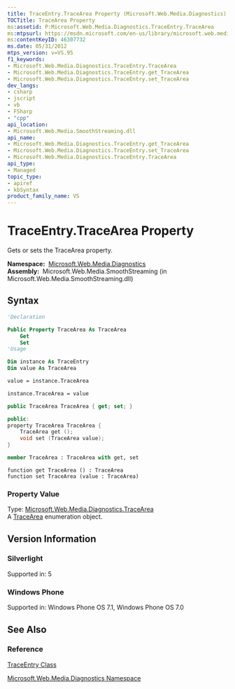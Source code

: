 ```yaml
---
title: TraceEntry.TraceArea Property (Microsoft.Web.Media.Diagnostics)
TOCTitle: TraceArea Property
ms:assetid: P:Microsoft.Web.Media.Diagnostics.TraceEntry.TraceArea
ms:mtpsurl: https://msdn.microsoft.com/en-us/library/microsoft.web.media.diagnostics.traceentry.tracearea(v=VS.95)
ms:contentKeyID: 46307732
ms.date: 05/31/2012
mtps_version: v=VS.95
f1_keywords:
- Microsoft.Web.Media.Diagnostics.TraceEntry.TraceArea
- Microsoft.Web.Media.Diagnostics.TraceEntry.get_TraceArea
- Microsoft.Web.Media.Diagnostics.TraceEntry.set_TraceArea
dev_langs:
- csharp
- jscript
- vb
- FSharp
- "cpp"
api_location:
- Microsoft.Web.Media.SmoothStreaming.dll
api_name:
- Microsoft.Web.Media.Diagnostics.TraceEntry.get_TraceArea
- Microsoft.Web.Media.Diagnostics.TraceEntry.set_TraceArea
- Microsoft.Web.Media.Diagnostics.TraceEntry.TraceArea
api_type:
- Managed
topic_type:
- apiref
- kbSyntax
product_family_name: VS
---
```


# TraceEntry.TraceArea Property

Gets or sets the TraceArea property.

**Namespace:**  [Microsoft.Web.Media.Diagnostics](microsoft-web-media-diagnostics-namespace_1.md)  
**Assembly:**  Microsoft.Web.Media.SmoothStreaming (in Microsoft.Web.Media.SmoothStreaming.dll)

## Syntax

```vb
'Declaration

Public Property TraceArea As TraceArea
    Get
    Set
'Usage

Dim instance As TraceEntry
Dim value As TraceArea

value = instance.TraceArea

instance.TraceArea = value
```

```csharp
public TraceArea TraceArea { get; set; }
```

```cpp
public:
property TraceArea TraceArea {
    TraceArea get ();
    void set (TraceArea value);
}
```

``` fsharp
member TraceArea : TraceArea with get, set
```

```jscript
function get TraceArea () : TraceArea
function set TraceArea (value : TraceArea)
```

### Property Value

Type: [Microsoft.Web.Media.Diagnostics.TraceArea](tracearea-enumeration-microsoft-web-media-diagnostics_1.md)  
A [TraceArea](tracearea-enumeration-microsoft-web-media-diagnostics_1.md) enumeration object.

## Version Information

### Silverlight

Supported in: 5  

### Windows Phone

Supported in: Windows Phone OS 7.1, Windows Phone OS 7.0  

## See Also

### Reference

[TraceEntry Class](traceentry-class-microsoft-web-media-diagnostics_1.md)

[Microsoft.Web.Media.Diagnostics Namespace](microsoft-web-media-diagnostics-namespace_1.md)

